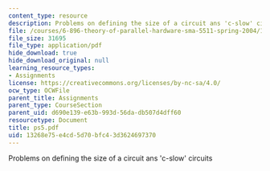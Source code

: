 ```yaml
---
content_type: resource
description: Problems on defining the size of a circuit ans 'c-slow' circuits
file: /courses/6-896-theory-of-parallel-hardware-sma-5511-spring-2004/13268e75e4cd5d70bfc43d3624697370_ps5.pdf
file_size: 31695
file_type: application/pdf
hide_download: true
hide_download_original: null
learning_resource_types:
- Assignments
license: https://creativecommons.org/licenses/by-nc-sa/4.0/
ocw_type: OCWFile
parent_title: Assignments
parent_type: CourseSection
parent_uid: d690e139-e63b-993d-56da-db507d4dff60
resourcetype: Document
title: ps5.pdf
uid: 13268e75-e4cd-5d70-bfc4-3d3624697370
---
```

Problems on defining the size of a circuit ans 'c-slow' circuits